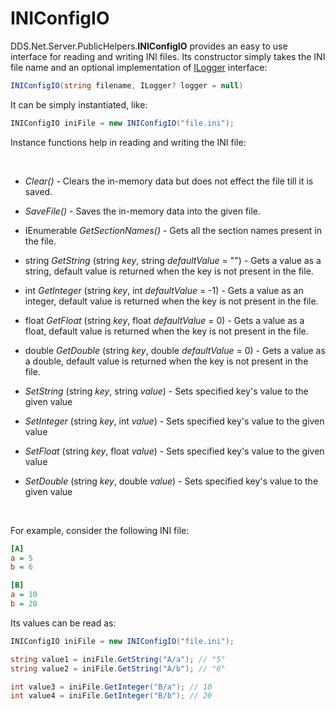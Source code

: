 # INIConfigIO

DDS.Net.Server.PublicHelpers.**INIConfigIO** provides an easy to use interface for reading and writing INI files. Its constructor simply takes the INI file name and an optional implementation of [ILogger](./ILogger.md) interface:

```csharp
INIConfigIO(string filename, ILogger? logger = null)
```

It can be simply instantiated, like:

```csharp
INIConfigIO iniFile = new INIConfigIO("file.ini");
```


Instance functions help in reading and writing the INI file:

&nbsp;

  * *Clear()* - Clears the in-memory data but does not effect the file till it is saved.
  * *SaveFile()* - Saves the in-memory data into the given file.


  * IEnumerable<string> *GetSectionNames()* - Gets all the section names present in the file.
  
  * string *GetString* (string *key*, string *defaultValue* = "") - Gets a value as a string, default value is returned when the key is not present in the file.
  * int *GetInteger* (string *key*, int *defaultValue* = -1) - Gets a value as an integer, default value is returned when the key is not present in the file.
  * float *GetFloat* (string *key*, float *defaultValue* = 0) - Gets a value as a float, default value is returned when the key is not present in the file.
  * double *GetDouble* (string *key*, double *defaultValue* = 0) - Gets a value as a double, default value is returned when the key is not present in the file.


  * *SetString* (string *key*, string *value*) - Sets specified key's value to the given value
  * *SetInteger* (string *key*, int *value*) - Sets specified key's value to the given value
  * *SetFloat* (string *key*, float *value*) - Sets specified key's value to the given value
  * *SetDouble* (string *key*, double *value*) - Sets specified key's value to the given value

&nbsp;

For example, consider the following INI file:

```ini
[A]
a = 5
b = 6

[B]
a = 10
b = 20
```


Its values can be read as:

```csharp
INIConfigIO iniFile = new INIConfigIO("file.ini");

string value1 = iniFile.GetString("A/a"); // "5"
string value2 = iniFile.GetString("A/b"); // "6"

int value3 = iniFile.GetInteger("B/a"); // 10
int value4 = iniFile.GetInteger("B/b"); // 20
```



